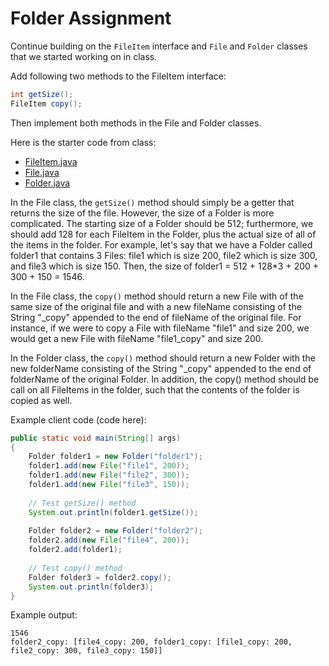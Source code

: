# Folder Assignment

Continue building on the `FileItem` interface and `File` and `Folder` classes that we started working on in class.

Add following two methods to the FileItem interface:

```java
int getSize();
FileItem copy();
```

Then implement both methods in the File and Folder classes.

Here is the starter code from class:

* [FileItem.java](src/main/FileItem.java)
* [File.java](src/main/File.java)
* [Folder.java](src/main/Folder.java)

In the File class, the `getSize()` method should simply be a getter that 
returns the size of the file. However, the size of a Folder is more complicated. 
The starting size of a Folder should be 512; furthermore, we should add 128 
for each FileItem in the Folder, plus the actual size of all of the items in 
the folder. For example, let's say that we have a Folder called folder1 that 
contains 3 Files: file1 which is size 200, file2 which is size 300, and file3 
which is size 150. Then, the size of folder1 = 512 + 128*3 + 200 + 300 + 150 = 1546.

In the File class, the `copy()` method should return a new File with of the same 
size of the original file and with  a new fileName consisting of the 
String "_copy" appended to the end of fileName of the original file. For instance, 
if we were to copy a File with fileName "file1" and size 200, we would get a new 
File with fileName "file1_copy" and size 200.

In the Folder class, the `copy()` method should return a new Folder with the new folderName consisting of the String "_copy" appended to the end of folderName of the original Folder. In addition, the copy() method should be call on all FileItems in the folder, such that the contents of the folder is copied as well.

Example client code (code here):

```java
public static void main(String[] args) 
{
    Folder folder1 = new Folder("folder1");
    folder1.add(new File("file1", 200));
    folder1.add(new File("file2", 300));
    folder1.add(new File("file3", 150));
    
    // Test getSize() method
    System.out.println(folder1.getSize());
    
    Folder folder2 = new Folder("folder2");
    folder2.add(new File("file4", 200));
    folder2.add(folder1);
    
    // Test copy() method
    Folder folder3 = folder2.copy();
    System.out.println(folder3);
}
```

Example output:

```
1546
folder2_copy: [file4_copy: 200, folder1_copy: [file1_copy: 200, file2_copy: 300, file3_copy: 150]]
```